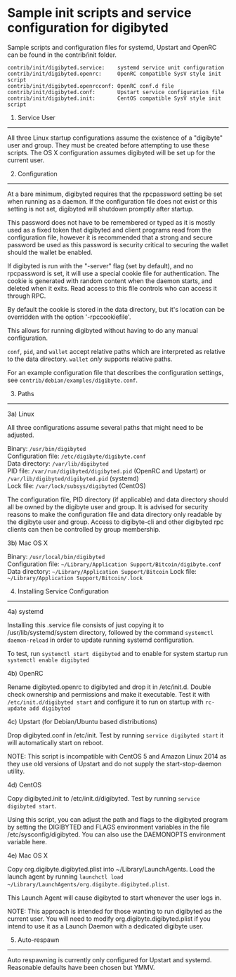 Sample init scripts and service configuration for digibyted
==========================================================

Sample scripts and configuration files for systemd, Upstart and OpenRC
can be found in the contrib/init folder.

    contrib/init/digibyted.service:    systemd service unit configuration
    contrib/init/digibyted.openrc:     OpenRC compatible SysV style init script
    contrib/init/digibyted.openrcconf: OpenRC conf.d file
    contrib/init/digibyted.conf:       Upstart service configuration file
    contrib/init/digibyted.init:       CentOS compatible SysV style init script

1. Service User
---------------------------------

All three Linux startup configurations assume the existence of a "digibyte" user
and group.  They must be created before attempting to use these scripts.
The OS X configuration assumes digibyted will be set up for the current user.

2. Configuration
---------------------------------

At a bare minimum, digibyted requires that the rpcpassword setting be set
when running as a daemon.  If the configuration file does not exist or this
setting is not set, digibyted will shutdown promptly after startup.

This password does not have to be remembered or typed as it is mostly used
as a fixed token that digibyted and client programs read from the configuration
file, however it is recommended that a strong and secure password be used
as this password is security critical to securing the wallet should the
wallet be enabled.

If digibyted is run with the "-server" flag (set by default), and no rpcpassword is set,
it will use a special cookie file for authentication. The cookie is generated with random
content when the daemon starts, and deleted when it exits. Read access to this file
controls who can access it through RPC.

By default the cookie is stored in the data directory, but it's location can be overridden
with the option '-rpccookiefile'.

This allows for running digibyted without having to do any manual configuration.

`conf`, `pid`, and `wallet` accept relative paths which are interpreted as
relative to the data directory. `wallet` *only* supports relative paths.

For an example configuration file that describes the configuration settings,
see `contrib/debian/examples/digibyte.conf`.

3. Paths
---------------------------------

3a) Linux

All three configurations assume several paths that might need to be adjusted.

Binary:              `/usr/bin/digibyted`  
Configuration file:  `/etc/digibyte/digibyte.conf`  
Data directory:      `/var/lib/digibyted`  
PID file:            `/var/run/digibyted/digibyted.pid` (OpenRC and Upstart) or `/var/lib/digibyted/digibyted.pid` (systemd)  
Lock file:           `/var/lock/subsys/digibyted` (CentOS)  

The configuration file, PID directory (if applicable) and data directory
should all be owned by the digibyte user and group.  It is advised for security
reasons to make the configuration file and data directory only readable by the
digibyte user and group.  Access to digibyte-cli and other digibyted rpc clients
can then be controlled by group membership.

3b) Mac OS X

Binary:              `/usr/local/bin/digibyted`  
Configuration file:  `~/Library/Application Support/Bitcoin/digibyte.conf`  
Data directory:      `~/Library/Application Support/Bitcoin`
Lock file:           `~/Library/Application Support/Bitcoin/.lock`

4. Installing Service Configuration
-----------------------------------

4a) systemd

Installing this .service file consists of just copying it to
/usr/lib/systemd/system directory, followed by the command
`systemctl daemon-reload` in order to update running systemd configuration.

To test, run `systemctl start digibyted` and to enable for system startup run
`systemctl enable digibyted`

4b) OpenRC

Rename digibyted.openrc to digibyted and drop it in /etc/init.d.  Double
check ownership and permissions and make it executable.  Test it with
`/etc/init.d/digibyted start` and configure it to run on startup with
`rc-update add digibyted`

4c) Upstart (for Debian/Ubuntu based distributions)

Drop digibyted.conf in /etc/init.  Test by running `service digibyted start`
it will automatically start on reboot.

NOTE: This script is incompatible with CentOS 5 and Amazon Linux 2014 as they
use old versions of Upstart and do not supply the start-stop-daemon utility.

4d) CentOS

Copy digibyted.init to /etc/init.d/digibyted. Test by running `service digibyted start`.

Using this script, you can adjust the path and flags to the digibyted program by
setting the DIGIBYTED and FLAGS environment variables in the file
/etc/sysconfig/digibyted. You can also use the DAEMONOPTS environment variable here.

4e) Mac OS X

Copy org.digibyte.digibyted.plist into ~/Library/LaunchAgents. Load the launch agent by
running `launchctl load ~/Library/LaunchAgents/org.digibyte.digibyted.plist`.

This Launch Agent will cause digibyted to start whenever the user logs in.

NOTE: This approach is intended for those wanting to run digibyted as the current user.
You will need to modify org.digibyte.digibyted.plist if you intend to use it as a
Launch Daemon with a dedicated digibyte user.

5. Auto-respawn
-----------------------------------

Auto respawning is currently only configured for Upstart and systemd.
Reasonable defaults have been chosen but YMMV.
